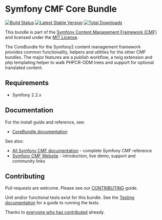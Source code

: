 # Symfony CMF Core Bundle

[![Build Status](https://secure.travis-ci.org/symfony-cmf/CoreBundle.png)](http://travis-ci.org/symfony-cmf/CoreBundle)
[![Latest Stable Version](https://poser.pugx.org/symfony-cmf/core-bundle/version.png)](https://packagist.org/packages/symfony-cmf/core-bundle)
[![Total Downloads](https://poser.pugx.org/symfony-cmf/core-bundle/d/total.png)](https://packagist.org/packages/symfony-cmf/core-bundle)

This bundle is part of the [Symfony Content Management Framework (CMF)](http://cmf.symfony.com/)
and licensed under the [MIT License](LICENSE).

The CoreBundle for the Symfony2 content management framework provides common functionality,
helpers and utilities for the other CMF bundles. The major features are a publish workflow,
a twig extension and php templating helper to walk PHPCR-ODM trees and support for optional
translated content.


## Requirements

* Symfony 2.2.x


## Documentation

For the install guide and reference, see:

* [CoreBundle documentation](http://symfony.com/doc/master/cmf/bundles/core/index.html)

See also:

* [All Symfony CMF documentation](http://symfony.com/doc/master/cmf/index.html) - complete Symfony CMF reference
* [Symfony CMF Website](http://cmf.symfony.com/) - introduction, live demo, support and community links


## Contributing

Pull requests are welcome. Please see our
[CONTRIBUTING](https://github.com/symfony-cmf/symfony-cmf/blob/master/CONTRIBUTING.md)
guide.

Unit and/or functional tests exist for this bundle. See the
[Testing documentation](http://symfony.com/doc/master/cmf/components/testing.html)
for a guide to running the tests.

Thanks to
[everyone who has contributed](https://github.com/symfony-cmf/CoreBundle/contributors) already.

